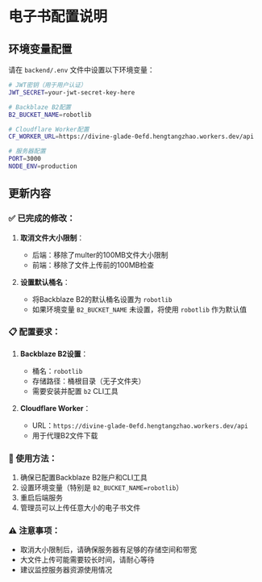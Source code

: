 # 电子书配置说明

## 环境变量配置

请在 `backend/.env` 文件中设置以下环境变量：

```bash
# JWT密钥（用于用户认证）
JWT_SECRET=your-jwt-secret-key-here

# Backblaze B2配置
B2_BUCKET_NAME=robotlib

# Cloudflare Worker配置
CF_WORKER_URL=https://divine-glade-0efd.hengtangzhao.workers.dev/api

# 服务器配置
PORT=3000
NODE_ENV=production
```

## 更新内容

### ✅ 已完成的修改：

1. **取消文件大小限制**：
   - 后端：移除了multer的100MB文件大小限制
   - 前端：移除了文件上传前的100MB检查

2. **设置默认桶名**：
   - 将Backblaze B2的默认桶名设置为 `robotlib`
   - 如果环境变量 `B2_BUCKET_NAME` 未设置，将使用 `robotlib` 作为默认值

### 📋 配置要求：

1. **Backblaze B2设置**：
   - 桶名：`robotlib`
   - 存储路径：桶根目录（无子文件夹）
   - 需要安装并配置 `b2` CLI工具

2. **Cloudflare Worker**：
   - URL：`https://divine-glade-0efd.hengtangzhao.workers.dev/api`
   - 用于代理B2文件下载

### 🚀 使用方法：

1. 确保已配置Backblaze B2账户和CLI工具
2. 设置环境变量（特别是 `B2_BUCKET_NAME=robotlib`）
3. 重启后端服务
4. 管理员可以上传任意大小的电子书文件

### ⚠️ 注意事项：

- 取消大小限制后，请确保服务器有足够的存储空间和带宽
- 大文件上传可能需要较长时间，请耐心等待
- 建议监控服务器资源使用情况
